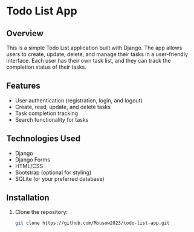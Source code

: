 # Todo List App

## Overview

This is a simple Todo List application built with Django. The app allows users to create, update, delete, and manage their tasks in a user-friendly interface. Each user has their own task list, and they can track the completion status of their tasks.

## Features

- User authentication (registration, login, and logout)
- Create, read, update, and delete tasks
- Task completion tracking
- Search functionality for tasks

## Technologies Used

- Django
- Django Forms
- HTML/CSS
- Bootstrap (optional for styling)
- SQLite (or your preferred database)

## Installation

1. Clone the repository:

   ```bash
   git clone https://github.com/Mousow2023/todo-list-app.git
